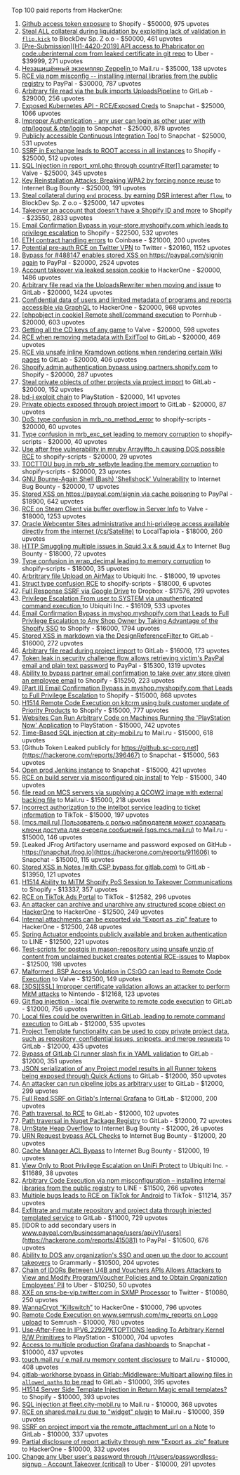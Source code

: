 Top 100 paid reports from HackerOne:

1. [Github access token exposure](https://hackerone.com/reports/1087489) to Shopify - $50000, 975 upvotes
2. [Steal ALL collateral during liquidation by exploiting lack of validation in `flip.kick`](https://hackerone.com/reports/684092) to BlockDev Sp. Z o.o - $50000, 461 upvotes
3. [[Pre-Submission][H1-4420-2019] API access to Phabricator on code.uberinternal.com from leaked certificate in git repo](https://hackerone.com/reports/591813) to Uber - $39999, 271 upvotes
4. [Незащищённый экземпляр Zeppelin ](https://hackerone.com/reports/992564) to Mail.ru - $35000, 138 upvotes
5. [RCE via npm misconfig -- installing internal libraries from the public registry](https://hackerone.com/reports/925585) to PayPal - $30000, 787 upvotes
6. [Arbitrary file read  via the bulk imports UploadsPipeline](https://hackerone.com/reports/1439593) to GitLab - $29000, 256 upvotes
7. [Exposed Kubernetes API - RCE/Exposed Creds](https://hackerone.com/reports/455645) to Snapchat - $25000, 1066 upvotes
8. [Improper Authentication - any user can login as other user with otp/logout & otp/login](https://hackerone.com/reports/921780) to Snapchat - $25000, 878 upvotes
9. [Publicly accessible Continuous Integration Tool](https://hackerone.com/reports/313457) to Snapchat - $25000, 531 upvotes
10. [SSRF in Exchange leads to ROOT access in all instances](https://hackerone.com/reports/341876) to Shopify - $25000, 512 upvotes
11. [SQL Injection in report_xml.php through countryFilter[] parameter](https://hackerone.com/reports/383127) to Valve - $25000, 345 upvotes
12. [Key Reinstallation Attacks: Breaking WPA2 by forcing nonce reuse](https://hackerone.com/reports/286740) to Internet Bug Bounty - $25000, 191 upvotes
13. [Steal collateral during `end` process, by earning DSR interest after `flow`.](https://hackerone.com/reports/672664) to BlockDev Sp. Z o.o - $25000, 147 upvotes
14. [Takeover an account that doesn't have a Shopify ID and more](https://hackerone.com/reports/867513) to Shopify - $23550, 2833 upvotes
15. [Email Confirmation Bypass in your-store.myshopify.com which leads to privilege escalation](https://hackerone.com/reports/910300) to Shopify - $22500, 532 upvotes
16. [ETH contract handling errors](https://hackerone.com/reports/328526) to Coinbase - $21000, 200 upvotes
17. [Potential pre-auth RCE on Twitter VPN](https://hackerone.com/reports/591295) to Twitter - $20160, 1152 upvotes
18. [Bypass for #488147 enables stored XSS on https://paypal.com/signin again](https://hackerone.com/reports/510152) to PayPal - $20000, 2524 upvotes
19. [Account takeover via leaked session cookie](https://hackerone.com/reports/745324) to HackerOne - $20000, 1486 upvotes
20. [Arbitrary file read via the UploadsRewriter when moving and issue](https://hackerone.com/reports/827052) to GitLab - $20000, 1424 upvotes
21. [Confidential data of users and limited metadata of programs and reports accessible via GraphQL](https://hackerone.com/reports/489146) to HackerOne - $20000, 968 upvotes
22. [[phpobject in cookie] Remote shell/command execution](https://hackerone.com/reports/141956) to Pornhub - $20000, 603 upvotes
23. [Getting all the CD keys of any game](https://hackerone.com/reports/391217) to Valve - $20000, 598 upvotes
24. [RCE when removing metadata with ExifTool](https://hackerone.com/reports/1154542) to GitLab - $20000, 469 upvotes
25. [RCE via unsafe inline Kramdown options when rendering certain Wiki pages](https://hackerone.com/reports/1125425) to GitLab - $20000, 406 upvotes
26. [Shopify admin authentication bypass using partners.shopify.com](https://hackerone.com/reports/270981) to Shopify - $20000, 287 upvotes
27. [Steal private objects of other projects via project import](https://hackerone.com/reports/743953) to GitLab - $20000, 152 upvotes
28. [bd-j exploit chain](https://hackerone.com/reports/1379975) to PlayStation - $20000, 141 upvotes
29. [Private objects exposed through project import](https://hackerone.com/reports/767770) to GitLab - $20000, 87 upvotes
30. [DoS: type confusion in mrb_no_method_error](https://hackerone.com/reports/181871) to shopify-scripts - $20000, 60 upvotes
31. [Type confusion in mrb_exc_set leading to memory corruption](https://hackerone.com/reports/185041) to shopify-scripts - $20000, 40 upvotes
32. [Use after free vulnerability in mruby Array#to_h causing DOS possible RCE](https://hackerone.com/reports/181321) to shopify-scripts - $20000, 29 upvotes
33. [TOCTTOU bug in mrb_str_setbyte leading the memory corruption](https://hackerone.com/reports/181893) to shopify-scripts - $20000, 23 upvotes
34. [GNU Bourne-Again Shell (Bash) 'Shellshock' Vulnerability](https://hackerone.com/reports/29839) to Internet Bug Bounty - $20000, 17 upvotes
35. [Stored XSS on https://paypal.com/signin via cache poisoning](https://hackerone.com/reports/488147) to PayPal - $18900, 642 upvotes
36. [RCE on Steam Client via buffer overflow in Server Info](https://hackerone.com/reports/470520) to Valve - $18000, 1253 upvotes
37. [Oracle Webcenter Sites administrative and hi-privilege access available directly from the internet (/cs/Satellite)](https://hackerone.com/reports/170532) to LocalTapiola - $18000, 260 upvotes
38. [HTTP Smuggling multiple issues in Squid 3.x & squid 4.x](https://hackerone.com/reports/758445) to Internet Bug Bounty - $18000, 72 upvotes
39. [Type confusion in wrap_decimal leading to memory corruption](https://hackerone.com/reports/185051) to shopify-scripts - $18000, 35 upvotes
40. [Arbritrary file Upload on AirMax](https://hackerone.com/reports/73480) to Ubiquiti Inc. - $18000, 19 upvotes
41. [Struct type confusion RCE](https://hackerone.com/reports/181879) to shopify-scripts - $18000, 6 upvotes
42. [Full Response SSRF via Google Drive](https://hackerone.com/reports/1406938) to Dropbox - $17576, 299 upvotes
43. [Privilege Escalation From user to SYSTEM via unauthenticated command execution ](https://hackerone.com/reports/544928) to Ubiquiti Inc. - $16109, 533 upvotes
44. [Email Confirmation Bypass in myshop.myshopify.com that Leads to Full Privilege Escalation to Any Shop Owner by Taking Advantage of the Shopify SSO](https://hackerone.com/reports/791775) to Shopify - $16000, 1794 upvotes
45. [Stored XSS in markdown via the DesignReferenceFilter ](https://hackerone.com/reports/1212067) to GitLab - $16000, 272 upvotes
46. [Arbitrary file read during project import](https://hackerone.com/reports/1132378) to GitLab - $16000, 173 upvotes
47. [Token leak in security challenge flow allows retrieving victim's PayPal email and plain text password](https://hackerone.com/reports/739737) to PayPal - $15300, 1319 upvotes
48. [Ability to bypass partner email confirmation to take over any store given an employee email](https://hackerone.com/reports/300305) to Shopify - $15250, 223 upvotes
49. [[Part II] Email Confirmation Bypass in myshop.myshopify.com that Leads to Full Privilege Escalation](https://hackerone.com/reports/796808) to Shopify - $15000, 868 upvotes
50. [H1514 Remote Code Execution on kitcrm using bulk customer update of Priority Products](https://hackerone.com/reports/422944) to Shopify - $15000, 777 upvotes
51. [Websites Can Run Arbitrary Code on Machines Running the 'PlayStation Now' Application](https://hackerone.com/reports/873614) to PlayStation - $15000, 742 upvotes
52. [Time-Based SQL injection at city-mobil.ru](https://hackerone.com/reports/868436) to Mail.ru - $15000, 618 upvotes
53. [Github Token Leaked publicly for https://github.sc-corp.net](https://hackerone.com/reports/396467) to Snapchat - $15000, 563 upvotes
54. [Open prod Jenkins instance](https://hackerone.com/reports/231460) to Snapchat - $15000, 421 upvotes
55. [RCE on build server via misconfigured pip install](https://hackerone.com/reports/946409) to Yelp - $15000, 340 upvotes
56. [file read on MCS servers via supplying a QCOW2 image with external backing file](https://hackerone.com/reports/1024899) to Mail.ru - $15000, 218 upvotes
57. [Incorrect authorization to the intelbot service leading to ticket information](https://hackerone.com/reports/1328546) to TikTok - $15000, 197 upvotes
58. [[mcs.mail.ru] Пользователь с ролью наблюдателя может создавать ключи доступа для очереди сообщений (sqs.mcs.mail.ru)](https://hackerone.com/reports/1177451) to Mail.ru - $15000, 146 upvotes
59. [Leaked JFrog Artifactory  username and password exposed on GitHub - https://snapchat.jfrog.io](https://hackerone.com/reports/911606) to Snapchat - $15000, 115 upvotes
60. [Stored XSS in Notes (with CSP bypass for gitlab.com)](https://hackerone.com/reports/1481207) to GitLab - $13950, 121 upvotes
61. [H1514 Ability to MiTM Shopify PoS Session to Takeover Communications](https://hackerone.com/reports/423467) to Shopify - $13337, 357 upvotes
62. [RCE on TikTok Ads Portal](https://hackerone.com/reports/1024575) to TikTok - $12582, 296 upvotes
63. [An attacker can archive and unarchive any structured scope object on HackerOne](https://hackerone.com/reports/1501611) to HackerOne - $12500, 249 upvotes
64. [Internal attachments can be exported via "Export as .zip" feature](https://hackerone.com/reports/186230) to HackerOne - $12500, 248 upvotes
65. [Spring Actuator endpoints publicly available and broken authentication](https://hackerone.com/reports/838635) to LINE - $12500, 221 upvotes
66. [Test-scripts for postgis in mason-repository using unsafe unzip of content from unclaimed bucket creates potential RCE-issues](https://hackerone.com/reports/329689) to Mapbox - $12500, 198 upvotes
67. [Malformed .BSP Access Violation in CS:GO can lead to Remote Code Execution](https://hackerone.com/reports/351014) to Valve - $12500, 149 upvotes
68. [[3DS][SSL] Improper certificate validation allows an attacker to perform MitM attacks](https://hackerone.com/reports/894922) to Nintendo - $12168, 123 upvotes
69. [Git flag injection - local file overwrite to remote code execution](https://hackerone.com/reports/658013) to GitLab - $12000, 756 upvotes
70. [Local files could be overwritten in GitLab, leading to remote command execution](https://hackerone.com/reports/587854) to GitLab - $12000, 535 upvotes
71. [Project Template functionality can be used to copy private project data, such as repository, confidential issues, snippets, and merge requests](https://hackerone.com/reports/689314) to GitLab - $12000, 435 upvotes
72. [Bypass of GitLab CI runner slash fix in YAML validation](https://hackerone.com/reports/409395) to GitLab - $12000, 351 upvotes
73. [JSON serialization of any Project model results in all Runner tokens being exposed through Quick Actions](https://hackerone.com/reports/509924) to GitLab - $12000, 350 upvotes
74. [An attacker can run pipeline jobs as arbitrary user](https://hackerone.com/reports/894569) to GitLab - $12000, 299 upvotes
75. [Full Read SSRF on Gitlab's Internal Grafana](https://hackerone.com/reports/878779) to GitLab - $12000, 200 upvotes
76. [Path traversal, to RCE](https://hackerone.com/reports/733072) to GitLab - $12000, 102 upvotes
77. [Path traversal in Nuget Package Registry](https://hackerone.com/reports/822262) to GitLab - $12000, 72 upvotes
78. [UrnState Heap Overflow](https://hackerone.com/reports/824771) to Internet Bug Bounty - $12000, 26 upvotes
79. [URN Request bypass ACL Checks](https://hackerone.com/reports/824802) to Internet Bug Bounty - $12000, 20 upvotes
80. [Cache Manager ACL Bypass](https://hackerone.com/reports/824203) to Internet Bug Bounty - $12000, 19 upvotes
81. [View Only to Root Privilege Escalation on UniFi Protect](https://hackerone.com/reports/825764) to Ubiquiti Inc. - $11689, 38 upvotes
82. [Arbitrary Code Execution via npm misconfiguration – installing internal libraries from the public registry](https://hackerone.com/reports/1043385) to LINE - $11500, 266 upvotes
83. [Multiple bugs leads to RCE on TikTok for Android](https://hackerone.com/reports/1065500) to TikTok - $11214, 357 upvotes
84. [Exfiltrate and mutate repository and project data through injected templated service](https://hackerone.com/reports/446585) to GitLab - $11000, 729 upvotes
85. [IDOR to add secondary users in www.paypal.com/businessmanage/users/api/v1/users](https://hackerone.com/reports/415081) to PayPal - $10500, 676 upvotes
86. [Ability to DOS any organization's SSO and open up the door to account takeovers](https://hackerone.com/reports/976603) to Grammarly - $10500, 204 upvotes
87. [Chain of IDORs Between U4B and Vouchers APIs Allows Attackers to View and Modify Program/Voucher Policies and to Obtain Organization Employees' PII](https://hackerone.com/reports/1148697) to Uber - $10250, 50 upvotes
88. [XXE on sms-be-vip.twitter.com in SXMP Processor](https://hackerone.com/reports/248668) to Twitter - $10080, 250 upvotes
89. [WannaCrypt “Killswitch”](https://hackerone.com/reports/228648) to HackerOne - $10000, 796 upvotes
90. [Remote Code Execution on www.semrush.com/my_reports on Logo upload](https://hackerone.com/reports/403417) to Semrush - $10000, 780 upvotes
91. [Use-After-Free In IPV6_2292PKTOPTIONS leading To Arbitrary Kernel R/W Primitives](https://hackerone.com/reports/826026) to PlayStation - $10000, 704 upvotes
92. [Access to multiple production Grafana dashboards](https://hackerone.com/reports/663628) to Snapchat - $10000, 437 upvotes
93. [touch.mail.ru / e.mail.ru memory content disclosure](https://hackerone.com/reports/513236) to Mail.ru - $10000, 408 upvotes
94. [gitlab-workhorse bypass in Gitlab::Middleware::Multipart allowing files in `allowed_paths` to be read](https://hackerone.com/reports/850447) to GitLab - $10000, 395 upvotes
95. [H1514 Server Side Template Injection in Return Magic email templates?](https://hackerone.com/reports/423541) to Shopify - $10000, 393 upvotes
96. [SQL injection at fleet.city-mobil.ru](https://hackerone.com/reports/881901) to Mail.ru - $10000, 368 upvotes
97. [RCE on shared.mail.ru due to "widget" plugin](https://hackerone.com/reports/518637) to Mail.ru - $10000, 359 upvotes
98. [SSRF on project import via the remote_attachment_url on a Note](https://hackerone.com/reports/826361) to GitLab - $10000, 337 upvotes
99. [Partial disclosure of report activity through new "Export as .zip" feature](https://hackerone.com/reports/182358) to HackerOne - $10000, 332 upvotes
100. [Change any Uber user's password through /rt/users/passwordless-signup - Account Takeover (critical)](https://hackerone.com/reports/143717) to Uber - $10000, 291 upvotes
